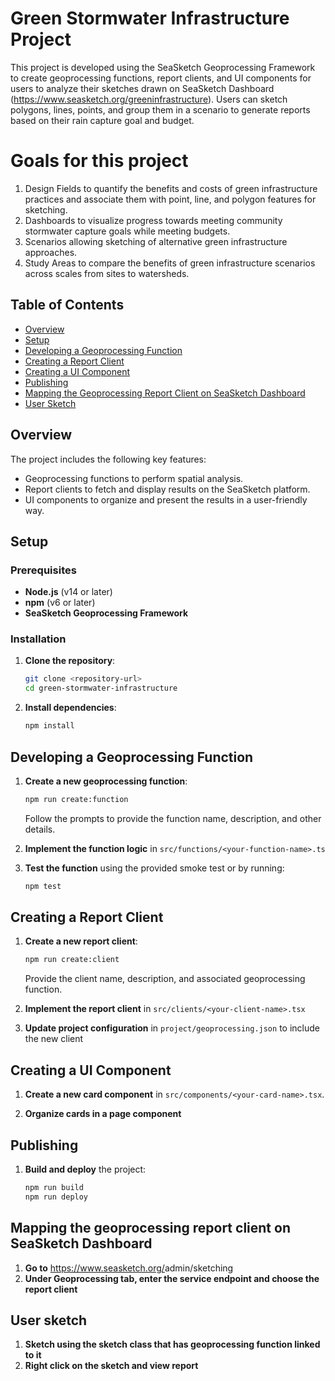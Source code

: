 # Green Stormwater Infrastructure Project

This project is developed using the SeaSketch Geoprocessing Framework to create geoprocessing functions, report clients, and UI components for users to analyze their sketches drawn on SeaSketch Dashboard (https://www.seasketch.org/greeninfrastructure). Users can sketch polygons, lines, points, and group them in a scenario to generate reports based on their rain capture goal and budget. 

# Goals for this project

1) Design Fields to quantify the benefits and costs of green infrastructure practices and associate them with point, line, and polygon features for sketching.
2) Dashboards to visualize progress towards meeting community stormwater capture goals while meeting budgets.
3) Scenarios allowing sketching of alternative green infrastructure approaches.
4) Study Areas to compare the benefits of green infrastructure scenarios across scales from sites to watersheds.


## Table of Contents

- [Overview](#overview)
- [Setup](#setup)
- [Developing a Geoprocessing Function](#developing-a-geoprocessing-function)
- [Creating a Report Client](#creating-a-report-client)
- [Creating a UI Component](#creating-a-ui-component)
- [Publishing](#publishing)
- [Mapping the Geoprocessing Report Client on SeaSketch Dashboard](#mapping-the-geoprocessing-report-client-on-seasketch-dashboard)
- [User Sketch](#user-sketch)

## Overview

The project includes the following key features:
- Geoprocessing functions to perform spatial analysis.
- Report clients to fetch and display results on the SeaSketch platform.
- UI components to organize and present the results in a user-friendly way.

## Setup

### Prerequisites

- **Node.js** (v14 or later)
- **npm** (v6 or later)
- **SeaSketch Geoprocessing Framework**

### Installation

1. **Clone the repository**:
    ```bash
    git clone <repository-url>
    cd green-stormwater-infrastructure
    ```

2. **Install dependencies**:
    ```bash
    npm install
    ```

## Developing a Geoprocessing Function

1. **Create a new geoprocessing function**:
    ```bash
    npm run create:function
    ```
    Follow the prompts to provide the function name, description, and other details.

2. **Implement the function logic** in `src/functions/<your-function-name>.ts`

3. **Test the function** using the provided smoke test or by running:
    ```bash
    npm test
    ```

## Creating a Report Client

1. **Create a new report client**:
    ```bash
    npm run create:client
    ```
    Provide the client name, description, and associated geoprocessing function.

2. **Implement the report client** in `src/clients/<your-client-name>.tsx`

3. **Update project configuration** in `project/geoprocessing.json` to include the new client

## Creating a UI Component

1. **Create a new card component** in `src/components/<your-card-name>.tsx`.

2. **Organize cards in a page component**

## Publishing

1. **Build and deploy** the project:
    ```bash
    npm run build
    npm run deploy
    ```

## Mapping the geoprocessing report client on SeaSketch Dashboard

1. **Go to** https://www.seasketch.org/<your-seasketch-project-name>admin/sketching
2. **Under Geoprocessing tab, enter the service endpoint and choose the report client**

## User sketch

1. **Sketch using the sketch class that has geoprocessing function linked to it**
2. **Right click on the sketch and view report**

